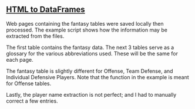 ## [HTML to DataFrames](/processing_examples/html_to_df.py)

Web pages containing the fantasy tables were saved locally then processed.
The example script shows how the information may be extracted from the files.

The first table contains the fantasy data. The next 3 tables serve as a glossary for the various abbreviations used. 
These will be the same for each page.

The fantasy table is slightly different for Offense, Team Defense, and Individual Defensive Players. 
Note that the function in the example is meant for Offense tables.

Lastly, the player name extraction is not perfect; and I had to manually correct a few entries.